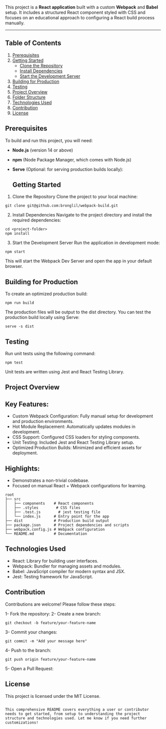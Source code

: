 This project is a **React application** built with a custom **Webpack** and **Babel** setup. It includes a structured React component styled with CSS and focuses on an educational approach to configuring a React build process manually.

---

## Table of Contents

1. [Prerequisites](#prerequisites)
2. [Getting Started](#getting-started)
   - [Clone the Repository](#1-clone-the-repository)
   - [Install Dependencies](#2-install-dependencies)
   - [Start the Development Server](#3-start-the-development-server)
3. [Building for Production](#building-for-production)
4. [Testing](#testing)
5. [Project Overview](#project-overview)
6. [Folder Structure](#folder-structure)
7. [Technologies Used](#technologies-used)
8. [Contribution](#contribution)
9. [License](#license)


## Prerequisites

To build and run this project, you will need:

- **Node.js** (version 14 or above)
- **npm** (Node Package Manager, which comes with Node.js)
- **Serve** (Optional: for serving production builds locally):

  ## Getting Started
  
1. Clone the Repository
Clone the project to your local machine:

```
git clone git@github.com:bronglil/webpack-build.git

```

2. Install Dependencies
   Navigate to the project directory and install the required dependencies:

```
cd <project-folder>
npm install
```
3. Start the Development Server
Run the application in development mode:
```
npm start
```
This will start the Webpack Dev Server and open the app in your default browser.

## Building for Production
To create an optimized production build:
```
npm run build
```

The production files will be output to the dist directory.
You can test the production build locally using Serve:

```
serve -s dist
```

## Testing
Run unit tests using the following command:
```
npm test
```
Unit tests are written using Jest and React Testing Library.

## Project Overview
## Key Features:
- Custom Webpack Configuration: Fully manual setup for development and production environments. 
- Hot Module Replacement: Automatically updates modules in development.
- CSS Support: Configured CSS loaders for styling components.
- Unit Testing: Included Jest and React Testing Library setup.
- Optimized Production Builds: Minimized and efficient assets for deployment.

## Highlights:
- Demonstrates a non-trivial codebase.
- Focused on manual React + Webpack configurations for learning.

```
root
├── src
│   ├── components    # React components
│   ├── .styles        # CSS files
│   ├── .test.js        # jest testing file
│   └── index.js      # Entry point for the app
├── dist              # Production build output
├── package.json      # Project dependencies and scripts
├── webpack.config.js # Webpack configuration
└── README.md         # Documentation
```

## Technologies Used
- React: Library for building user interfaces.
- Webpack: Bundler for managing assets and modules.
- Babel: JavaScript compiler for modern syntax and JSX.
- Jest: Testing framework for JavaScript.

</hr>

## Contribution
Contributions are welcome! Please follow these steps:

1- Fork the repository:
2- Create a new branch:

```
git checkout -b feature/your-feature-name
```

3- Commit your changes:
```
git commit -m "Add your message here"
```

4- Push to the branch:
```
git push origin feature/your-feature-name
```
5- Open a Pull Request:


## License
This project is licensed under the MIT License.

```

This comprehensive README covers everything a user or contributor needs to get started, from setup to understanding the project structure and technologies used. Let me know if you need further customizations!
```

